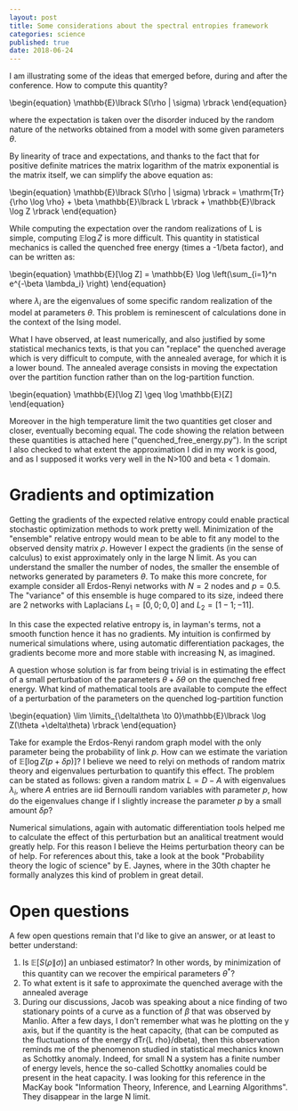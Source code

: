 ```yaml
---
layout: post
title: Some considerations about the spectral entropies framework
categories: science
published: true
date: 2018-06-24
---
```


I am illustrating some of the ideas that emerged before, during and after the conference.
How to compute this quantity?

\begin{equation}
\mathbb{E}\lbrack S(\rho \| \sigma) \rbrack
\end{equation}

where the expectation is taken over the disorder induced by the random nature of the networks obtained from a model with some given parameters $\theta$.

By linearity of trace and expectations, and thanks to the fact that for positive definite matrices the matrix logarithm of the matrix exponential is the matrix itself, we can simplify the above equation as:

\begin{equation}
\mathbb{E}\lbrack S(\rho \| \sigma) \rbrack = \mathrm{Tr}{\rho \log \rho} + \beta \mathbb{E}\lbrack L \rbrack + \mathbb{E}\lbrack \log Z \rbrack
\end{equation}

While computing the expectation over the random realizations of L is simple, computing $\mathbb{E} \log Z$ is more difficult.
This quantity in statistical mechanics is called the quenched free energy (times a -1/beta factor), and can be written as:

\begin{equation}
\mathbb{E}[\log Z] = \mathbb{E} \log  \left(\sum_{i=1}^n e^{-\beta \lambda_i} \right)
\end{equation}

where $\lambda_i$ are the eigenvalues of some specific random realization of the model at parameters $\theta$.
This problem is reminescent of calculations done in the context of the Ising model. 

What I have observed, at least numerically, and also justified by some statistical mechanics texts, is that you can "replace" the quenched average which is very difficult to compute, with the annealed average, for which it is a lower bound. The annealed average consists in moving the expectation over the partition function rather than on the log-partition function.

\begin{equation}
\mathbb{E}[\log Z] \geq \log \mathbb{E}[Z]
\end{equation}

Moreover in the high temperature limit the two quantities get closer and closer, eventually becoming equal.
The code showing the relation between these quantities is attached here ("quenched_free_energy.py"). In the script I also checked to what extent the approximation I did in my work is good, and as I supposed it works very well in the N>100 and beta < 1 domain.

# Gradients and optimization
Getting the gradients of the expected relative entropy could enable practical stochastic optimization methods to work pretty well. Minimization of the "ensemble" relative entropy would mean to be able to fit any model to the observed density matrix $\rho$. 
However I expect the gradients (in the sense of calculus) to exist approximately only in the large N limit.
As you can understand the smaller the number of nodes, the smaller the ensemble of networks generated by parameters $\theta$.
To make this more concrete, for example consider all Erdos-Renyi networks with $N=2$ nodes and $p=0.5$. The "variance" of this ensemble is huge compared to its size, indeed there are 2 networks with Laplacians $L_1=[0,0; 0,0]$ and $L_2=[1 -1;-1 1]$.

In this case the expected relative entropy is, in layman's terms, not a smooth function hence it has no gradients.
My intuition is confirmed by numerical simulations where, using automatic differentiation packages, the gradients become more and more stable with increasing N, as imagined.

A question whose solution is far from being trivial is in estimating the effect of a small perturbation of the parameters $\theta + \delta\theta$ on the quenched free energy. 
What kind of mathematical tools are available to compute the effect of a perturbation of the parameters on the quenched log-partition function

\begin{equation}
\lim \limits_{\delta\theta \to  0}\mathbb{E}\lbrack \log Z(\theta +\delta\theta) \rbrack
\end{equation}

Take for example the Erdos-Renyi random graph model with the only parameter being the probability of link $p$. How can we estimate the variation of 
$\mathbb{E}\lbrack \log Z(p +\delta p) \rbrack$?
I believe we need to relyi on methods of random matrix theory and eigenvalues perturbation to quantify this effect.
The problem can be stated as follows: given a random matrix $L=D-A$ with eigenvalues $\lambda_i$, where $A$ entries are iid Bernoulli random variables with parameter $p$, how do the eigenvalues change if I slightly increase the parameter $p$ by a small amount $\delta p$?

Numerical simulations, again with automatic differentiation tools helped me to calculate the effect of this perturbation but an analitical treatment would greatly help. For this reason I believe the Heims perturbation theory can be of help. For references about this, take a look at the book "Probability theory the logic of science" by E. Jaynes, where in the 30th chapter he formally analyzes this kind of problem in great detail.

# Open questions
A few open questions remain that I'd like to give an answer, or at least to better understand:
1. Is $\mathbb{E}\lbrack S(\rho \| \sigma) \rbrack$ an unbiased estimator? In other words, by minimization of this quantity can we recover the empirical parameters $\theta^*$?
2. To what extent is it safe to approximate the quenched average with the annealed average 
3. During our discussions, Jacob was speaking about a nice finding of two stationary points of a curve as a function of $\beta$ that was observed by Manlio. After a few days, I don't remember what was he plotting on the y axis, but if the quantity is the heat capacity, (that can be computed as the fluctuations of the energy dTr{L rho}/dbeta), then this observation reminds me of the phenomenon studied in statistical mechanics known as Schottky anomaly.
Indeed, for small N a system has a finite number of energy levels, hence the so-called Schottky anomalies could be present in the heat capacity. I was looking for this reference in the MacKay book "Information Theory, Inference, and Learning Algorithms". They disappear in the large N limit.
